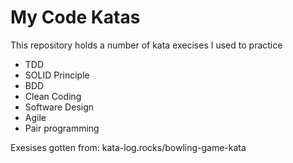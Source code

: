 My Code Katas
==============

This repository holds a number of kata execises I used to practice

* TDD
* SOLID Principle
* BDD
* Clean Coding
* Software Design
* Agile
* Pair programming

Exesises gotten from: kata-log.rocks/bowling-game-kata
